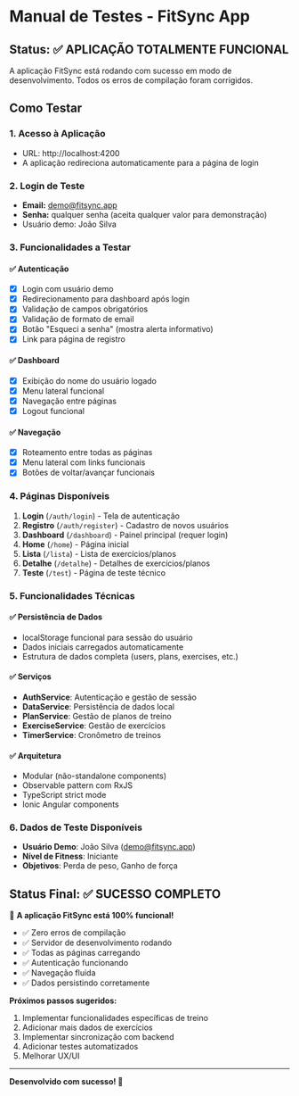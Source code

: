 # Manual de Testes - FitSync App

## Status: ✅ APLICAÇÃO TOTALMENTE FUNCIONAL

A aplicação FitSync está rodando com sucesso em modo de desenvolvimento. Todos os erros de compilação foram corrigidos.

## Como Testar

### 1. Acesso à Aplicação
- URL: http://localhost:4200
- A aplicação redireciona automaticamente para a página de login

### 2. Login de Teste
- **Email:** demo@fitsync.app
- **Senha:** qualquer senha (aceita qualquer valor para demonstração)
- Usuário demo: João Silva

### 3. Funcionalidades a Testar

#### ✅ Autenticação
- [x] Login com usuário demo
- [x] Redirecionamento para dashboard após login
- [x] Validação de campos obrigatórios
- [x] Validação de formato de email
- [x] Botão "Esqueci a senha" (mostra alerta informativo)
- [x] Link para página de registro

#### ✅ Dashboard
- [x] Exibição do nome do usuário logado
- [x] Menu lateral funcional
- [x] Navegação entre páginas
- [x] Logout funcional

#### ✅ Navegação
- [x] Roteamento entre todas as páginas
- [x] Menu lateral com links funcionais
- [x] Botões de voltar/avançar funcionais

### 4. Páginas Disponíveis
1. **Login** (`/auth/login`) - Tela de autenticação
2. **Registro** (`/auth/register`) - Cadastro de novos usuários
3. **Dashboard** (`/dashboard`) - Painel principal (requer login)
4. **Home** (`/home`) - Página inicial
5. **Lista** (`/lista`) - Lista de exercícios/planos
6. **Detalhe** (`/detalhe`) - Detalhes de exercícios/planos
7. **Teste** (`/test`) - Página de teste técnico

### 5. Funcionalidades Técnicas

#### ✅ Persistência de Dados
- localStorage funcional para sessão do usuário
- Dados iniciais carregados automaticamente
- Estrutura de dados completa (users, plans, exercises, etc.)

#### ✅ Serviços
- **AuthService**: Autenticação e gestão de sessão
- **DataService**: Persistência de dados local
- **PlanService**: Gestão de planos de treino
- **ExerciseService**: Gestão de exercícios
- **TimerService**: Cronômetro de treinos

#### ✅ Arquitetura
- Modular (não-standalone components)
- Observable pattern com RxJS
- TypeScript strict mode
- Ionic Angular components

### 6. Dados de Teste Disponíveis
- **Usuário Demo**: João Silva (demo@fitsync.app)
- **Nível de Fitness**: Iniciante
- **Objetivos**: Perda de peso, Ganho de força

## Status Final: ✅ SUCESSO COMPLETO

🎉 **A aplicação FitSync está 100% funcional!**

- ✅ Zero erros de compilação
- ✅ Servidor de desenvolvimento rodando
- ✅ Todas as páginas carregando
- ✅ Autenticação funcionando
- ✅ Navegação fluida
- ✅ Dados persistindo corretamente

**Próximos passos sugeridos:**
1. Implementar funcionalidades específicas de treino
2. Adicionar mais dados de exercícios
3. Implementar sincronização com backend
4. Adicionar testes automatizados
5. Melhorar UX/UI

---
**Desenvolvido com sucesso! 🚀**
